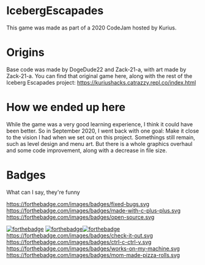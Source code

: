 # IcebergEscapades
This game was made as part of a 2020 CodeJam hosted by Kurius. 

# Origins
Base code was made by DogeDude22 and Zack-21-a, with art made by Zack-21-a. You can find that original game here, along with the rest of the Iceberg Escapades project: https://kuriushacks.catrazzy.repl.co/index.html

# How we ended up here
While the game was a very good learning experience, I think it could have been better. So in September 2020, I went back with one goal: Make it close to the vision I had when we set out on this project. Somethings still remain, such as level design and menu art. But there is a whole graphics overhaul and some code improvement, along with a decrease in file size.


# Badges
What can I say, they're funny


https://forthebadge.com/images/badges/fixed-bugs.svg
https://forthebadge.com/images/badges/made-with-c-plus-plus.svg
https://forthebadge.com/images/badges/open-source.svg

[![forthebadge](https://forthebadge.com/images/badges/it-works-why.svg)](https://forthebadge.com)
[![forthebadge](https://forthebadge.com/images/badges/0-percent-optimized.svg)](https://forthebadge.com)[![forthebadge](https://forthebadge.com/images/badges/0-percent-optimized.svg)](https://forthebadge.com)https://forthebadge.com/images/badges/check-it-out.svg
https://forthebadge.com/images/badges/ctrl-c-ctrl-v.svg
https://forthebadge.com/images/badges/works-on-my-machine.svg
https://forthebadge.com/images/badges/mom-made-pizza-rolls.svg
